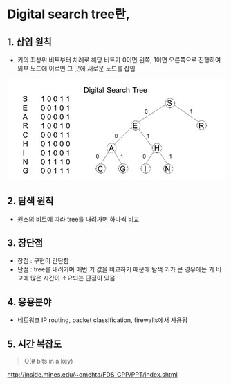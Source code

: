 
# Digital search tree란, 

## 1. 삽입 원칙
- 키의 최상위 비트부터 차례로 해당 비트가 0이면 왼쪽, 1이면 오른쪽으로 진행하여 외부 노드에 이르면 그 곳에 새로운 노드를 삽입

 ![Alt text](/imgs/Digital/digital_search_ex.jpg)

## 2. 탐색 원칙
- 원소의 비트에 따라 tree를 내려가며 하나씩 비교


## 3. 장단점
- 장점 : 구현이 간단함
- 단점 : tree를 내려가며 매번 키 값을 비교하기 때문에 탐색 키가 큰 경우에는 키 비교에 많은 시간이 소요되는 단점이 있음

## 4. 응용분야
- 네트워크 IP routing, packet classification, firewalls에서 사용됨

## 5. 시간 복잡도
> O(# bits in a key)



http://inside.mines.edu/~dmehta/FDS_CPP/PPT/index.shtml